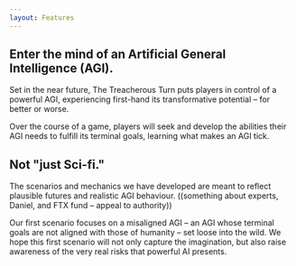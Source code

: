 ```yaml
---
layout: Features
---
```


## Enter the mind of an Artificial General Intelligence (AGI).

Set in the near future, The Treacherous Turn puts players in control of a powerful AGI, experiencing first-hand its transformative potential – for better or worse.

Over the course of a game, players will seek and develop the abilities their AGI needs to fulfill its terminal goals, learning what makes an AGI tick.

## Not "just Sci-fi."

The scenarios and mechanics we have developed are meant to reflect plausible futures and realistic AGI behaviour. ((something about experts, Daniel, and FTX fund – appeal to authority))

Our first scenario focuses on a misaligned AGI – an AGI whose terminal goals are not aligned with those of humanity – set loose into the wild. We hope this first scenario will not only capture the imagination, but also raise awareness of the very real risks that powerful AI presents.

